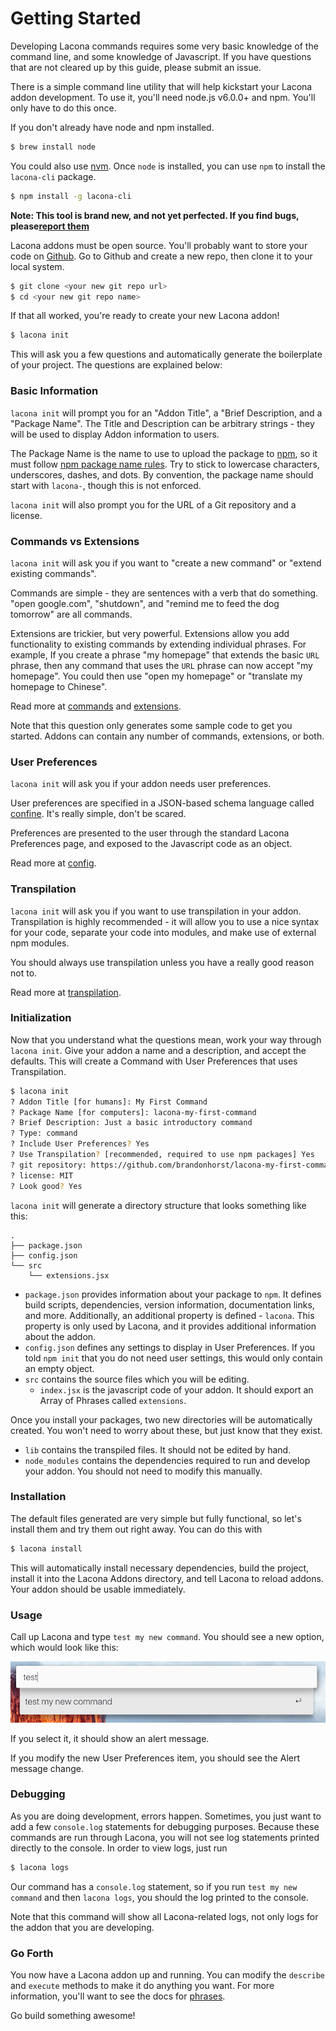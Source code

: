 # Getting Started

Developing Lacona commands requires some very basic knowledge of the command
line, and some knowledge of Javascript. If you have questions that are not
cleared up by this guide, please submit an issue.

There is a simple command line utility that will help kickstart your
Lacona addon development. To use it, you'll need node.js v6.0.0+ and npm.
You'll only have to do this once.

If you don't already have node and npm installed.

```sh
$ brew install node
```

You could also use [nvm](https://github.com/creationix/nvm).
Once `node` is installed, you can use `npm` to install the `lacona-cli` package.

```sh
$ npm install -g lacona-cli
```

**Note: This tool is brand new, and not yet perfected. If you find bugs, please[report them](https://github.com/brandonhorst/lacona-cli/issues)**

Lacona addons must be open source. You'll probably want to store your code
on [Github](https://github.com). Go to Github and create a new repo, then
clone it to your local system.

```sh
$ git clone <your new git repo url>
$ cd <your new git repo name>
```

If that all worked, you're ready to create your new Lacona addon!

```sh
$ lacona init
```

This will ask you a few questions and automatically generate
the boilerplate of your project. The questions are explained below:

### Basic Information

`lacona init` will prompt you for an "Addon Title", a "Brief Description,
and a "Package Name". The Title and Description can be arbitrary strings -
they will be used to display Addon information to users.

The Package Name is the name to use to upload the package to
[npm](http://npmjs.com), so it must follow
[npm package name rules](https://docs.npmjs.com/files/package.json#name).
Try to stick to lowercase characters, underscores, dashes, and dots.
By convention, the package name should start with `lacona-`, though this is
not enforced.

`lacona init` will also prompt you for the URL of a Git repository and a license.

### Commands vs Extensions

`lacona init` will ask you if you want to "create a new command" or
"extend existing commands".

Commands are simple - they are sentences with a verb that do something.
"open google.com", "shutdown", and "remind me to feed the dog tomorrow" are
all commands.

Extensions are trickier, but very powerful. Extensions allow you add
functionality to existing commands by extending individual phrases. For example,
If you create a phrase "my homepage" that extends the basic `URL` phrase, then
any command that uses the `URL` phrase can now accept "my homepage". You could
then use "open my homepage" or "translate my homepage to Chinese".

Read more at [commands](commands.md) and [extensions](extensions.md).

Note that this question only generates some sample code to get you started.
Addons can contain any number of commands, extensions, or both.

### User Preferences

`lacona init` will ask you if your addon needs user preferences.

User preferences are specified in a JSON-based schema language called
[confine](https://github.com/brandonhorst/confine). It's really simple, don't
be scared.

Preferences are presented to the user through the standard Lacona Preferences
page, and exposed to the Javascript code as an object.

Read more at [config](config.md).

### Transpilation

`lacona init` will ask you if you want to use transpilation in your addon.
Transpilation is highly recommended - it will allow you to use a nice syntax
for your code, separate your code into modules, and make use of external
npm modules.

You should always use transpilation unless you have a really good reason not to.

Read more at [transpilation](transpilation.md).

### Initialization

Now that you understand what the questions mean, work your way through
`lacona init`. Give your addon a name and a description, and accept
the defaults. This will create a Command with User Preferences that uses
Transpilation.

```sh
$ lacona init
? Addon Title [for humans]: My First Command
? Package Name [for computers]: lacona-my-first-command
? Brief Description: Just a basic introductory command
? Type: command
? Include User Preferences? Yes
? Use Transpilation? [recommended, required to use npm packages] Yes
? git repository: https://github.com/brandonhorst/lacona-my-first-command.git
? license: MIT
? Look good? Yes
```

`lacona init` will generate a directory structure that
looks something like this:

```
.
├── package.json
├── config.json
└── src
    └── extensions.jsx
```

- `package.json` provides information about your package to `npm`. It defines
build scripts, dependencies, version information, documentation links, and more.
Additionally, an additional property is defined - `lacona`. This property is
only used by Lacona, and it provides additional information about the addon.
- `config.json` defines any settings to display in User Preferences.
  If you told `npm init` that you do not need user settings, this
  would only contain an empty object.
- `src` contains the source files which you will be editing.
  - `index.jsx` is the javascript code of your addon. It should export
    an Array of Phrases called `extensions`.

Once you install your packages, two new directories will be automatically
created. You won't need to worry about these, but just know that they exist.

- `lib` contains the transpiled files. It should not be edited by hand.
- `node_modules` contains the dependencies required to run and develop your
addon. You should not need to modify this manually.

### Installation

The default files generated are very simple but fully functional, so let's
install them and try them out right away. You can do this with

```sh
$ lacona install
```

This will automatically install necessary dependencies, build the project,
install it into the Lacona Addons directory, and tell Lacona to reload addons.
Your addon should be usable immediately.

### Usage

Call up Lacona and type `test my new command`.
You should see a new option, which would look like this:

![Lacona screenshot showing "test my new command"](/img/test-my-new-command.png)

If you select it, it should show an alert message.

If you modify the new User Preferences item, you should see the Alert message
change.

### Debugging

As you are doing development, errors happen. Sometimes, you just want to add
a few `console.log` statements for debugging purposes. Because these commands
are run through Lacona, you will not see log statements printed directly
to the console. In order to view logs, just run

```sh
$ lacona logs
```

Our command has a `console.log` statement, so if you run `test my new command`
and then `lacona logs`, you should the log printed to the console.

Note that this command will show all Lacona-related logs, not only
logs for the addon that you are developing.

### Go Forth

You now have a Lacona addon up and running. You can modify the `describe` and
`execute` methods to make it do anything you want. For more information,
you'll want to see the docs for [phrases](phrases.md).

Go build something awesome!

